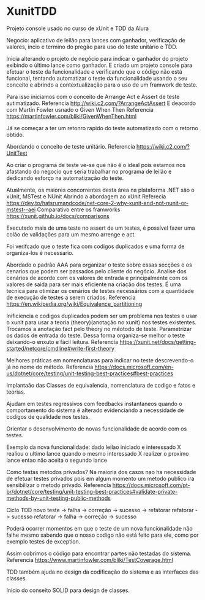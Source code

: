 # XunitTDD
Projeto console usado no curso de xUnit e TDD da Alura

Negocio: aplicativo de leilão para lances com ganhador, verificação de valores, incio e termino do pregão para uso do teste unitário e TDD.

Inicia alterando o projeto de negócio para indicar o ganhador do projeto exibindo o último lance como ganhador.
E criado um projeto console para efetuar o teste da funcionalidade e verificando que o código não está funcional, tentando automatizar o teste da funcionalidade usando o seu conceito e abrindo a contextualização para o uso de um framwork de teste.

Para isso iniciamos com o conceito de Arrange Act e Assert de teste autimatizado.
Referencia http://wiki.c2.com/?ArrangeActAssert
E deacordo com Martin Fowler usnado o Given When Then
Referencia https://martinfowler.com/bliki/GivenWhenThen.html

Já se começar a ter um retonro rapido do teste automatizado com o retorno obtido.

Abordando o conceito de teste unitário.
Referencia https://wiki.c2.com/?UnitTest

Ao criar o programa de teste ve-se que não é o ideal pois estamos nos afastando do negocio que seria trabalhar no programa de leilão e dedicando esforço na automatização do teste.

Atualmente, os maiores concorrentes desta área na plataforma .NET são o xUnit, MSTest e NUnit
Abrindo a abordagem ao xUnit
Referecia https://dev.to/hatsrumandcode/net-core-2-why-xunit-and-not-nunit-or-mstest--aei
Comparativo entre os framworks https://xunit.github.io/docs/comparisons

Executado mais de uma teste no assert de um testes, é possível fazer uma colão de validações para um mesmo arrenge e act.

Foi verifcado que o teste fica com codigos duplicados e uma forma de organiza-los é necessario.

Abordado o padrão AAA para organizar o teste sobre essas secções e os cenarios que podem ser passados pelo cliente do negócio.
Analise dos cenários de acordo com os valores de entrada e principalmente com os valores de saida para ser mais eficiente na criação dos testes.
É uma tecnica para otimizar os cenários de testes necessários com a quantidade de execução de testes a serem criados.
Referencia https://en.wikipedia.org/wiki/Equivalence_partitioning

Inificiencia e codigos duplicados podem ser um problema nos testes e usar o xunit para usar a teoria (theory)(anotação no xunit) nos testes existentes. Trocamos a anotação fact pelo theory no méotodo de teste. Parametrizar os dados de entrada do teste. Dessa forma organiza-se melhor o teste deixando-o enxuto e fácil leitura.
Referencia https://xunit.net/docs/getting-started/netcore/cmdline#write-first-theory

Melhores práticas em nomenclaturas para indicar no teste descrevendo-o já no nome do método. 
Referencia https://docs.microsoft.com/en-us/dotnet/core/testing/unit-testing-best-practices#best-practices

Implantaão das Classes de equivalencia, nomenclatura de codigo e fatos e teorias.

Ajudam em testes regressivos com feedbacks instantaneos quando o comportamento do sistema é alterado evidenciando a necessidade de codigos de qualidade nos testes.

Orientar o desenvolvimento de novas funcionalidade de acordo com os testes.

Exemplo da nova funcionalidade:
  dado leilao iniciado e interessado X realiou o ultimo lance
  quando o mesmo interessado X realizer o proximo lance
  entao não aceita o segundo lance

Como testas metodos privados? Na maioria dos casos nao ha necessidade de efetuar testes privados pois em algum momento um metodo publico ira sensibilizar o metodo privado.
Referencia https://docs.microsoft.com/pt-br/dotnet/core/testing/unit-testing-best-practices#validate-private-methods-by-unit-testing-public-methods

Ciclo TDD
  novo teste -> falha -> correção -> sucesso -> refatorar
  refatorar -> sucesso
  refatorar -> falha -> correção -> sucesso

Poderá ocorrer momentos em que o teste de um nova funcionalidade não falhe mesmo sabendo que o nosso codigo não está feito para ele, como por exemplo testes de exception.

Assim cobrimos o código para encontrar partes não testadas do sistema.
Referencia https://www.martinfowler.com/bliki/TestCoverage.html

TDD também ajuda no design da codificação do sistema e as interfaces das classes.

Inicio do conseito SOLID para design de classes.
